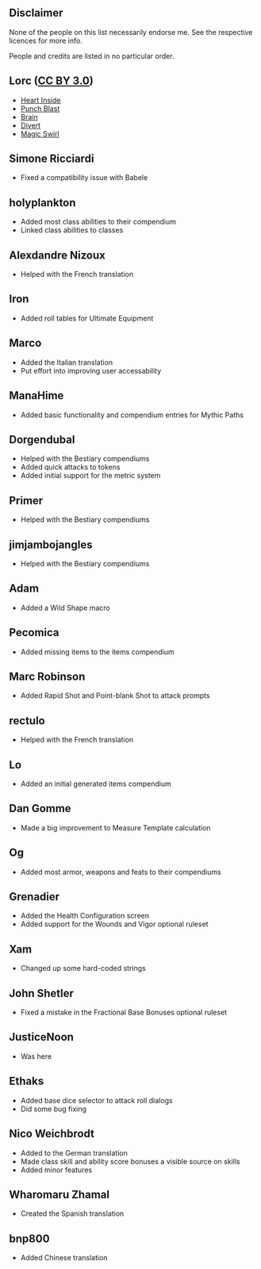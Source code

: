 ## Disclaimer

None of the people on this list necessarily endorse me. See the respective licences for more info.

People and credits are listed in no particular order.

## Lorc ([CC BY 3.0](https://creativecommons.org/licenses/by/3.0/))

- [Heart Inside](https://game-icons.net/1x1/lorc/heart-inside.html)
- [Punch Blast](https://game-icons.net/1x1/lorc/punch-blast.html)
- [Brain](https://game-icons.net/1x1/lorc/brain.html)
- [Divert](https://game-icons.net/1x1/lorc/divert.html)
- [Magic Swirl](https://game-icons.net/1x1/lorc/magic-swirl.html)

## Simone Ricciardi

- Fixed a compatibility issue with Babele

## holyplankton

- Added most class abilities to their compendium
- Linked class abilities to classes

## Alexdandre Nizoux

- Helped with the French translation

## Iron

- Added roll tables for Ultimate Equipment

## Marco

- Added the Italian translation
- Put effort into improving user accessability

## ManaHime

- Added basic functionality and compendium entries for Mythic Paths

## Dorgendubal

- Helped with the Bestiary compendiums
- Added quick attacks to tokens
- Added initial support for the metric system

## Primer

- Helped with the Bestiary compendiums

## jimjambojangles

- Helped with the Bestiary compendiums

## Adam

- Added a Wild Shape macro

## Pecomica

- Added missing items to the items compendium

## Marc Robinson

- Added Rapid Shot and Point-blank Shot to attack prompts

## rectulo

- Helped with the French translation

## Lo

- Added an initial generated items compendium

## Dan Gomme

- Made a big improvement to Measure Template calculation

## Og

- Added most armor, weapons and feats to their compendiums

## Grenadier

- Added the Health Configuration screen
- Added support for the Wounds and Vigor optional ruleset

## Xam

- Changed up some hard-coded strings

## John Shetler

- Fixed a mistake in the Fractional Base Bonuses optional ruleset

## JusticeNoon

- Was here

## Ethaks

- Added base dice selector to attack roll dialogs
- Did some bug fixing

## Nico Weichbrodt

- Added to the German translation
- Made class skill and ability score bonuses a visible source on skills
- Added minor features

## Wharomaru Zhamal

- Created the Spanish translation

## bnp800

- Added Chinese translation
